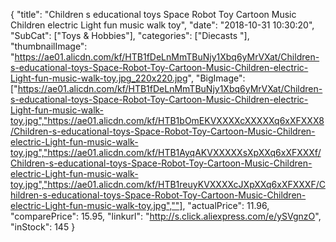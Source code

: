 {
	"title": "Children s educational toys Space Robot Toy Cartoon Music Children electric Light fun music walk toy",
	"date": "2018-10-31 10:30:20",
	"SubCat": ["Toys & Hobbies"],
	"categories": ["Diecasts "],
	"thumbnailImage": "https://ae01.alicdn.com/kf/HTB1fDeLnMmTBuNjy1Xbq6yMrVXat/Children-s-educational-toys-Space-Robot-Toy-Cartoon-Music-Children-electric-Light-fun-music-walk-toy.jpg_220x220.jpg",
	"BigImage": ["https://ae01.alicdn.com/kf/HTB1fDeLnMmTBuNjy1Xbq6yMrVXat/Children-s-educational-toys-Space-Robot-Toy-Cartoon-Music-Children-electric-Light-fun-music-walk-toy.jpg","https://ae01.alicdn.com/kf/HTB1bOmEKVXXXXcXXXXXq6xXFXXX8/Children-s-educational-toys-Space-Robot-Toy-Cartoon-Music-Children-electric-Light-fun-music-walk-toy.jpg","https://ae01.alicdn.com/kf/HTB1AyqAKVXXXXXsXpXXq6xXFXXXf/Children-s-educational-toys-Space-Robot-Toy-Cartoon-Music-Children-electric-Light-fun-music-walk-toy.jpg","https://ae01.alicdn.com/kf/HTB1reuyKVXXXXcJXpXXq6xXFXXXF/Children-s-educational-toys-Space-Robot-Toy-Cartoon-Music-Children-electric-Light-fun-music-walk-toy.jpg",""],
	"actualPrice": 11.96,
	"comparePrice": 15.95,
	"linkurl": "http://s.click.aliexpress.com/e/ySVgnzO",
	"inStock": 145
}
